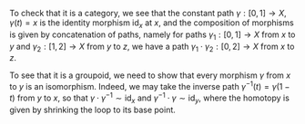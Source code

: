 To check that it is a category, we see that the constant path $\gamma: [0, 1] \to X$, $\gamma(t) = x$ is the identity morphism $\mathrm{id}_x$ at $x$, and the composition of morphisms is given by concatenation of paths, namely for paths $\gamma_1: [0, 1] \to X$ from $x$ to $y$ and $\gamma_2: [1, 2] \to X$ from $y$ to $z$, we have a path $\gamma_1 \cdot \gamma_2: [0, 2] \to X$ from $x$ to $z$.

To see that it is a groupoid, we need to show that every morphism $\gamma$ from $x$ to $y$ is an isomorphism. Indeed, we may take the inverse path $\gamma^{-1}(t) = \gamma(1-t)$ from $y$ to $x$, so that $\gamma \cdot \gamma^{-1} \sim \mathrm{id}_{x}$ and $\gamma^{-1} \cdot \gamma \sim \mathrm{id}_{y}$, where the homotopy is given by shrinking the loop to its base point.
